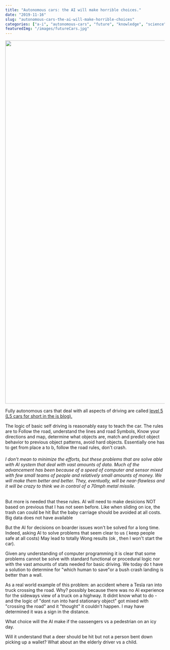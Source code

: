 ```yaml
---
title: "Autonomous cars: the AI will make horrible choices."
date: "2019-11-16"
slug: "autonomous-cars-the-ai-will-make-horrible-choices"
categories: ["a-i", "autonomous-cars", "future", "knowledge", "science", "technology", "thinking"]
featuredImg: "/images/futureCars.jpg"
---
```


<img src="https://ybotman.com/wp-content/uploads/img_0987.jpg" class="size-full wp-image-1018" width="2040" height="1148">

Fully autonomous cars that deal with all aspects of driving are called <a href="https://ybotman.com/6-levels-of-car-automation/">level 5 (L5 cars for short in the is blog).</a>

The logic of basic self driving is reasonably easy to teach the car. The rules are to Follow the road, understand the lines and road Symbols, Know your directions and map, determine what objects are, match and predict object behavior to previous object patterns, avoid hard objects. Essentially one has to get from place a to b, follow the road rules, don't crash.
<h6><em>I don't mean to minimize the efforts, but these problems that are solve able with AI system that deal with vast amounts of data. Much of the advancement has been because of a speed of computer and sensor mixed with few small teams of people and relatively small amounts of money. We will make them better and better. They, eventually, will be near-flawless and it will be crazy to think we in control of a 70mph metal missile.</em></h6>But more is needed that these rules. AI will need to make desicions NOT based on previous that I has not seen before. Like when sliding on ice, the trash can could be hit But the baby carriage should be avoided at all costs. Big data does not have available

But the AI for decisions on boarder issues won't be solved for a long time. Indeed, asking AI to solve problems that seem clear to us ( keep people safe at all costs) May lead to totally Wong results (ok , then I won't start the car).

Given any understanding of computer programming it is clear that some problems cannot be solve with standard functional or procedural logic nor with the vast amounts of stats needed for basic driving. We today do t have a solution to determine for "which human to save"or a bush crash landing is better than a wall.

As a real world example of this problem: an accident where a Tesla ran into truck crossing the road. Why? possibly because there was no AI experience for the sideways view of a truck on a highway. It didnt know what to do - and the logic of "dont run into hard stationary object" got mixed with "crossing the road" and it "thought" it couldn't happen. I may have determined it was a sign in the distance.

What choice will the AI make if the oassengers vs a pedestrian on an icy day.

Will it understand that a deer should be hit but not a person bent down picking up a wallet? What about an the elderly driver vs a child.
